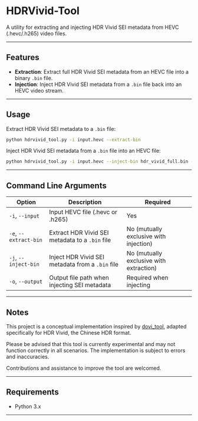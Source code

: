 # HDRVivid-Tool

A utility for extracting and injecting HDR Vivid SEI metadata from HEVC (.hevc/.h265) video files.

---

## Features

- **Extraction**: Extract full HDR Vivid SEI metadata from an HEVC file into a binary `.bin` file.
- **Injection**: Inject HDR Vivid SEI metadata from a `.bin` file back into an HEVC video stream.

---

## Usage

Extract HDR Vivid SEI metadata to a `.bin` file:

```bash
python hdrvivid_tool.py -i input.hevc --extract-bin
````

Inject HDR Vivid SEI metadata from a `.bin` file into an HEVC file:

```bash
python hdrvivid_tool.py -i input.hevc --inject-bin hdr_vivid_full.bin -o output.hevc
```

---

## Command Line Arguments

| Option                | Description                                      | Required                                |
| --------------------- | ------------------------------------------------ | --------------------------------------- |
| `-i`, `--input`       | Input HEVC file (.hevc or .h265)                 | Yes                                     |
| `-e`, `--extract-bin` | Extract HDR Vivid SEI metadata to a `.bin` file  | No (mutually exclusive with injection)  |
| `-j`, `--inject-bin`  | Inject HDR Vivid SEI metadata from a `.bin` file | No (mutually exclusive with extraction) |
| `-o`, `--output`      | Output file path when injecting SEI metadata     | Required when injecting                 |

---

## Notes

This project is a conceptual implementation inspired by [dovi\_tool](https://github.com/quietvoid/dovi_tool), adapted specifically for HDR Vivid, the Chinese HDR format.

Please be advised that this tool is currently experimental and may not function correctly in all scenarios. The implementation is subject to errors and inaccuracies.

Contributions and assistance to improve the tool are welcomed.

---

## Requirements

* Python 3.x

---
